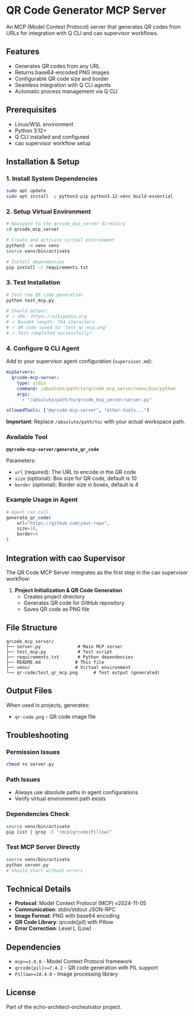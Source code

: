 # QR Code Generator MCP Server

An MCP (Model Context Protocol) server that generates QR codes from URLs for integration with Q CLI and cao supervisor workflows.

## Features

- Generates QR codes from any URL
- Returns base64-encoded PNG images
- Configurable QR code size and border
- Seamless integration with Q CLI agents
- Automatic process management via Q CLI

## Prerequisites

- Linux/WSL environment
- Python 3.12+
- Q CLI installed and configured
- cao supervisor workflow setup

## Installation & Setup

### 1. Install System Dependencies

```bash
sudo apt update
sudo apt install -y python3-pip python3.12-venv build-essential
```

### 2. Setup Virtual Environment

```bash
# Navigate to the qrcode_mcp_server directory
cd qrcode_mcp_server

# Create and activate virtual environment
python3 -m venv venv
source venv/bin/activate

# Install dependencies
pip install -r requirements.txt
```

### 3. Test Installation

```bash
# Test the QR code generation
python test_mcp.py

# Should output:
# ✓ URL: https://wikipedia.org
# ✓ Base64 length: 764 characters
# ✓ QR code saved to 'test_qr_mcp.png'
# ✓ Test completed successfully!
```

### 4. Configure Q CLI Agent

Add to your supervisor agent configuration (`supervisor.md`):

```yaml
mcpServers:
  qrcode-mcp-server:
    type: stdio
    command: /absolute/path/to/qrcode_mcp_server/venv/bin/python
    args:
      - "/absolute/path/to/qrcode_mcp_server/server.py"

allowedTools: ["@qrcode-mcp-server", "other-tools..."]
```

**Important**: Replace `/absolute/path/to/` with your actual workspace path.




### Available Tool

**`@qrcode-mcp-server/generate_qr_code`**

Parameters:
- `url` (required): The URL to encode in the QR code
- `size` (optional): Box size for QR code, default is 10
- `border` (optional): Border size in boxes, default is 4

### Example Usage in Agent

```python
# Agent can call:
generate_qr_code(
    url="https://github.com/your-repo",
    size=10,
    border=4
)
```

## Integration with cao Supervisor

The QR Code MCP Server integrates as the first step in the cao supervisor workflow:

1. **Project Initialization & QR Code Generation**
   - Creates project directory
   - Generates QR code for GitHub repository
   - Saves QR code as PNG file


## File Structure

```
qrcode_mcp_server/
├── server.py              # Main MCP server
├── test_mcp.py            # Test script
├── requirements.txt       # Python dependencies
├── README.md             # This file
├── venv/                 # Virtual environment
└── qr-code/test_qr_mcp.png      # Test output (generated)
```

## Output Files

When used in projects, generates:
- `qr-code.png` - QR code image file

## Troubleshooting

### Permission Issues
```bash
chmod +x server.py
```

### Path Issues
- Always use absolute paths in agent configurations
- Verify virtual environment path exists

### Dependencies Check
```bash
source venv/bin/activate
pip list | grep -E "(mcp|qrcode|Pillow)"
```

### Test MCP Server Directly
```bash
source venv/bin/activate
python server.py
# Should start without errors
```

## Technical Details

- **Protocol**: Model Context Protocol (MCP) v2024-11-05
- **Communication**: stdin/stdout JSON-RPC
- **Image Format**: PNG with base64 encoding
- **QR Code Library**: qrcode[pil] with Pillow
- **Error Correction**: Level L (Low)

## Dependencies

- `mcp>=1.0.0` - Model Context Protocol framework
- `qrcode[pil]>=7.4.2` - QR code generation with PIL support
- `Pillow>=10.4.0` - Image processing library

## License

Part of the echo-architect-orchestrator project.
